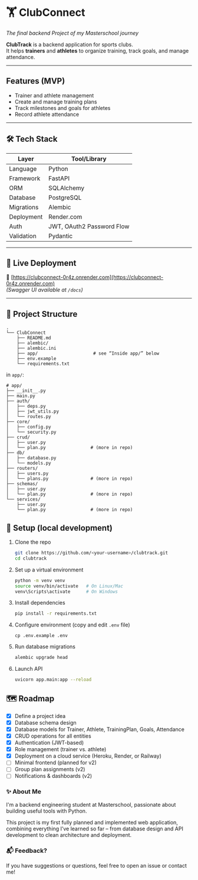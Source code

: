# 🏋️‍️ ClubConnect
_The final backend Project of my Masterschool journey_


**ClubTrack** is a backend application for sports clubs.  
It helps **trainers** and **athletes** to organize training, track goals, and manage attendance.

---

## Features (MVP)

- Trainer and athlete management
- Create and manage training plans
- Track milestones and goals for athletes
- Record athlete attendance

---

## 🛠 Tech Stack

|  **Layer**   | **Tool/Library**         |
|----------|----------------------|
| Language | Python               |
| Framework | FastAPI              |
| ORM      | SQLAlchemy           |
| Database | PostgreSQL           |
| Migrations | Alembic              |
| Deployment | Render.com           |
| Auth     | JWT, OAuth2 Password Flow |
| Validation | Pydantic             |


---
## 🔗 Live Deployment

🔹 [https://clubconnect-0r4z.onrender.com](https://clubconnect-0r4z.onrender.com)  
_(Swagger UI available at `/docs`)_

---

## 📂 Project Structure 

```
.
└── ClubConnect
    ├── README.md
    ├── alembic/
    ├── alembic.ini
    ├── app/                     # see “Inside app/” below
    ├── env.example                   
    └── requirements.txt   
```
in `app/`:
```
# app/
├── __init__.py
├── main.py
├── auth/
│   ├── deps.py
│   ├── jwt_utils.py
│   └── routes.py
├── core/
│   ├── config.py
│   └── security.py
├── crud/
│   ├── user.py
│   └── plan.py                 # (more in repo)
├── db/
│   ├── database.py
│   └── models.py
├── routers/
│   ├── users.py
│   └── plans.py                # (more in repo)
├── schemas/
│   ├── user.py
│   └── plan.py                 # (more in repo)
└── services/
    ├── user.py
    └── plan.py                 # (more in repo)
```

## 🔧 Setup (local development)

1. Clone the repo  
   ```bash
   git clone https://github.com/<your-username>/clubtrack.git
   cd clubtrack
   ```
2. Set up a virtual environment
   ```bash
   python -m venv venv
   source venv/bin/activate   # On Linux/Mac
   venv\Scripts\activate      # On Windows
   ```
3. Install dependencies
   ```bash
   pip install -r requirements.txt
   ```
4. Configure environment (copy and edit `.env` file)
   ```
   cp .env.example .env
   ```
5. Run database migrations
   ```bash
   alembic upgrade head
   ```

6. Launch API 
   ```bash
   uvicorn app.main:app --reload
   ```

## 🗺 Roadmap

- [x] Define a project idea
- [x] Database schema design
- [x] Database models for Trainer, Athlete, TrainingPlan, Goals, Attendance
- [x] CRUD operations for all entities
- [x] Authentication (JWT-based)
- [x] Role management (trainer vs. athlete)
- [x] Deployment on a cloud service (Heroku, Render, or Railway)
- [ ] Minimal frontend (planned for v2)
- [ ] Group plan assignments (v2)
- [ ] Notifications & dashboards (v2)

### ✨️ About Me

I'm a backend engineering student at Masterschool, passionate about building useful tools with Python.

This project is my first fully planned and implemented web application, combining everything I’ve learned so far – from database design and API development to clean architecture and deployment.

### 📬 Feedback?

If you have suggestions or questions, feel free to open an issue or contact me!
